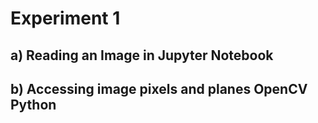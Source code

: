 # Experiment 1 

## a) Reading an Image in Jupyter Notebook
## b) Accessing image pixels and planes OpenCV Python